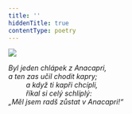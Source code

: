 ```yaml
---
title: ''
hiddenTitle: true
contentType: poetry
---
```


<section>

![](../Images/093.jpg)

_Byl jeden chlápek z Anacapri,  
a ten zas učil chodit kapry;  
         a když ti kapři chcípli,  
         říkal si celý schlíplý:  
„Měl jsem radš zůstat v Anacapri!“_

</section>
